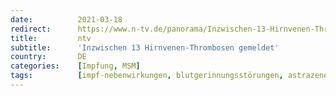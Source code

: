 ```yaml
---
date:          2021-03-18
redirect:      https://www.n-tv.de/panorama/Inzwischen-13-Hirnvenen-Thrombosen-gemeldet-article22434243.html
title:         ntv
subtitle:      'Inzwischen 13 Hirnvenen-Thrombosen gemeldet'
country:       DE
categories:    [Impfung, MSM]
tags:          [impf-nebenwirkungen, blutgerinnungsstörungen, astrazeneca]
---
```


